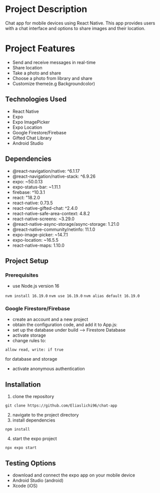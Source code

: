 # Project Description
Chat app for mobile devices using React Native. This app provides users with a chat interface and options to share images and their location.

# Project Features
- Send and receive messages in real-time
- Share location
- Take a photo and share
- Choose a photo from library and share
- Customize theme(e.g Backgroundcolor)

## Technologies Used

* React Native
* Expo
* Expo ImagePicker
* Expo Location
* Google Firestore/Firebase
* Gifted Chat Library
* Android Studio


## Dependencies

* @react-navigation/native: ^6.1.17
* @react-navigation/native-stack: ^6.9.26
* expo: ~50.0.13
* expo-status-bar: ~1.11.1
* firebase: ^10.3.1
* react: "18.2.0
* react-native: 0.73.5
* react-native-gifted-chat: ^2.4.0
* react-native-safe-area-context: 4.8.2
* react-native-screens: ~3.29.0
* @react-native-async-storage/async-storage: 1.21.0
* @react-native-community/netinfo: 11.1.0
* expo-image-picker: ~14.7.1
* expo-location: ~16.5.5
* react-native-maps: 1.10.0

## Project Setup

### Prerequisites

* use Node.js version 16

`nvm install 16.19.0`
`nvm use 16.19.0`
`nvm alias default 16.19.0`

### Google Firestore/Firebase

* create an account and a new project
* obtain the configuration code, and add it to App.js:
* set up the database under build --> Firestore Database
* activate storage
* change rules to: 

`allow read, write: if true`

for database and storage

* activate anonymous authentication

## Installation

1. clone the repository 

`git clone https://github.com/Eliaslichi96/chat-app`

2. navigate to the project directory
3. install dependencies

`npm install`

4. start the expo project

`npx expo start`

## Testing Options

* download and connect the expo app on your mobile device
* Android Studio (android)
* Xcode (iOS)
